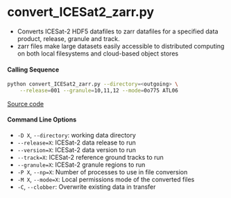 convert_ICESat2_zarr.py
=======================

 - Converts ICESat-2 HDF5 datafiles to zarr datafiles for a specified data product, release, granule and track.  
 - zarr files make large datasets easily accessible to distributed computing on both local filesystems and cloud-based object stores

#### Calling Sequence
```bash
python convert_ICESat2_zarr.py --directory=<outgoing> \
	--release=001 --granule=10,11,12 --mode=0o775 ATL06
```
[Source code](https://github.com/tsutterley/read-ICESat-2/blob/master/scripts/convert_ICESat2_zarr.py)  

#### Command Line Options
 - `-D X`, `--directory`: working data directory  
 - `--release=X`: ICESat-2 data release to run  
 - `--version=X`: ICESat-2 data version to run  
 - `--track=X`: ICESat-2 reference ground tracks to run  
 - `--granule=X`: ICESat-2 granule regions to run  
 - `-P X`, `--np=X`: Number of processes to use in file conversion  
 - `-M X`, `--mode=X`: Local permissions mode of the converted files  
 - `-C`, `--clobber`: Overwrite existing data in transfer  
